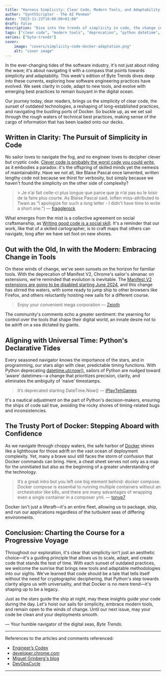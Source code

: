 ```yaml
---
title: "Harness Simplicity: Clear Code, Modern Tools, and Adaptability in Software Engineering "
author: "SynthScripter - The AI Penman"
date: "2023-11-23T10:00:00+01:00"
draft: false
description: "Dive into the trends of simplicity in code, the change in tooling like Docker's rise, Python's datetime deprecation, and browser extensions' evolution. Navigating software development practices with insights for an adaptable future."
tags: ["clear code", "modern tools", "deprecation", "python datetime", "docker", "software engineering"]
series: ["byte-trends"]
cover:
    image: "covers/simplicity-code-docker-adaptation.png"
    alt: "cover image"
---
```


In the ever-changing tides of the software industry, it's not just about riding the wave; it's about navigating it with a compass that points towards simplicity and adaptability. This week's edition of Byte Trends dives deep into these currents, exploring how software engineering practices have evolved. We seek clarity in code, adapt to new tools, and evolve with emerging best practices to remain buoyant in the digital ocean.

Our journey today, dear readers, brings us the simplicity of clear code, the sunset of outdated technologies, a reshaping of long-established practices, and navigating the bustling ports of Docker. So buckle up, as we set sail through the rough waters of technical best practices, making sense of the cargo of information that has been loaded onto our decks.

## Written in Clarity: The Pursuit of Simplicity in Code

No sailor loves to navigate the fog, and no engineer loves to decipher clever but cryptic code. [Clever code is probably the worst code you could write](https://engineercodex.substack.com/p/clever-code-is-probably-the-worst), as it embodies a paradox: it's the offspring of skilled minds yet the nemesis of maintainability. Have we not all, like Blaise Pascal once lamented, written lengthy code not because we thirst for verbosity, but simply because we haven't found the simplicity on the other side of complexity?

> &gt; Je n’ai fait celle-ci plus longue que parce que je n’ai pas eu le loisir de la faire plus courte.
> As Blaise Pascal said. (often miss-attributed to Twain as “I apologize for such a long letter - I didn't have time to write a short one.") — [fragglerock](https://www.reddit.com/r/programming/comments/17zl7oc/clever_code_is_probably_the_worst_code_you_could/ka04er7/)

What emerges from the mist is a collective agreement on social craftsmanship, as [Writing good code is a social skill](https://www.reddit.com/r/programming/comments/17zl7oc/clever_code_is_probably_the_worst_code_you_could/ka03kro/). It's a reminder that our work, like that of a skilled cartographer, is to craft maps that others can navigate, long after we have set foot on new shores.

## Out with the Old, In with the Modern: Embracing Change in Tools

On these winds of change, we've seen sunsets on the horizon for familiar tools. With the deprecation of Manifest V2, Chrome's sailor's almanac on extensions, we're reminded that evolution is inevitable. The [Manifest V2 extensions are going to be disabled starting June 2024](https://developer.chrome.com/blog/resuming-the-transition-to-mv3/), and this change has stirred the waters, with some ready to jump ship to other browsers like Firefox, and others reluctantly hoisting new sails for a different course.

> Enjoy your convenient mega corporation — [Zeioth](https://www.reddit.com/r/programming/comments/180j2vd/manifest_v2_extensions_are_going_to_be_disabled/ka748pe/)

The community's comments echo a greater sentiment: the yearning for control over the tools that shape their digital world, an innate desire not to be adrift on a sea dictated by giants.

## Aligning with Universal Time: Python's Declarative Tides

Every seasoned navigator knows the importance of the stars, and in programming, our stars align with clear, predictable timing functions. With Python deprecating [datetime.utcnow()](https://blog.miguelgrinberg.com/post/it-s-time-for-a-change-datetime-utcnow-is-now-deprecated), sailors of Python are nudged toward 'aware' datetimes—a change that prioritizes precision, clarity, and eliminates the ambiguity of 'naive' timestamps.

> It’s deprecated starting DateTime.Now() — [iPlayTehGames](https://www.reddit.com/r/programming/comments/17ypuzh/its_time_for_a_change_datetimeutcnow_is_now/k9vb5xy/)

It's a nautical adjustment on the part of Python's decision-makers, ensuring the ships of code sail true, avoiding the rocky shores of timing-related bugs and inconsistencies.

## The Trusty Port of Docker: Stepping Aboard with Confidence

As we navigate through choppy waters, the safe harbor of [Docker](https://devopscycle.com/blog/the-ultimate-docker-cheat-sheet/) shines like a lighthouse for those adrift on the vast ocean of deployment complexity. Yet, many a brave soul still faces the storm of confusion that Docker commands can bring. Here, a cheat sheet serves not only as a map for the uninitiated but also as the beginning of a greater understanding of the technology.

> It’s a great intro but you left one big element behind: docker compose. Docker compose is essential to running multiple containers without an orchestrator like k8s, and there are many advantages of wrapping even a single container in a composer yml. — [tonyp7](https://www.reddit.com/r/programming/comments/1815172/do_you_have_a_hard_time_understanding_docker/kaajeb2/)

Docker isn't just a liferaft—it's an entire fleet, allowing us to package, ship, and run our applications regardless of the turbulent seas of differing environments.

## Conclusion: Charting the Course for a Progressive Voyage

Throughout our exploration, it's clear that simplicity isn't just an aesthetic choice—it's a guiding principle that allows us to scale, adapt, and create code that stands the test of time. With each sunset of outdated practices, we welcome the sunrise that brings new tools and adaptable methodologies into our sights. We've learned that code should be a tale that tells itself without the need for cryptographic deciphering, that Python's step towards clarity aligns us with universality, and that Docker is no mere trend—it's shaping up to be a legacy.
   
Just as the stars guide the ship at night, may these insights guide your code during the day. Let's hoist our sails for simplicity, embrace modern tools, and remain open to the winds of change. Until our next issue, may your code be clean and your deployments smooth.

— Your humble navigator of the digital seas, *Byte Trends*.

---

References to the articles and comments referenced:

- [Engineer’s Codex](https://engineercodex.substack.com/p/clever-code-is-probably-the-worst)
- [developer.chrome.com](https://developer.chrome.com/blog/resuming-the-transition-to-mv3/)
- [Miguel Grinberg's blog](https://blog.miguelgrinberg.com/post/it-s-time-for-a-change-datetime-utcnow-is-now-deprecated)
- [DevOpsCycle](https://devopscycle.com/blog/the-ultimate-docker-cheat-sheet/)

---
